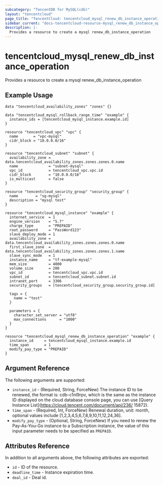 ```yaml
---
subcategory: "TencentDB for MySQL(cdb)"
layout: "tencentcloud"
page_title: "TencentCloud: tencentcloud_mysql_renew_db_instance_operation"
sidebar_current: "docs-tencentcloud-resource-mysql_renew_db_instance_operation"
description: |-
  Provides a resource to create a mysql renew_db_instance_operation
---
```


# tencentcloud_mysql_renew_db_instance_operation

Provides a resource to create a mysql renew_db_instance_operation

## Example Usage

```hcl
data "tencentcloud_availability_zones" "zones" {}

data "tencentcloud_mysql_rollback_range_time" "example" {
  instance_ids = [tencentcloud_mysql_instance.example.id]
}

resource "tencentcloud_vpc" "vpc" {
  name       = "vpc-mysql"
  cidr_block = "10.0.0.0/16"
}

resource "tencentcloud_subnet" "subnet" {
  availability_zone = data.tencentcloud_availability_zones.zones.zones.0.name
  name              = "subnet-mysql"
  vpc_id            = tencentcloud_vpc.vpc.id
  cidr_block        = "10.0.0.0/16"
  is_multicast      = false
}

resource "tencentcloud_security_group" "security_group" {
  name        = "sg-mysql"
  description = "mysql test"
}

resource "tencentcloud_mysql_instance" "example" {
  internet_service  = 1
  engine_version    = "5.7"
  charge_type       = "PREPAID"
  root_password     = "PassWord123"
  slave_deploy_mode = 1
  availability_zone = data.tencentcloud_availability_zones.zones.zones.0.name
  first_slave_zone  = data.tencentcloud_availability_zones.zones.zones.1.name
  slave_sync_mode   = 1
  instance_name     = "tf-example-mysql"
  mem_size          = 4000
  volume_size       = 200
  vpc_id            = tencentcloud_vpc.vpc.id
  subnet_id         = tencentcloud_subnet.subnet.id
  intranet_port     = 3306
  security_groups   = [tencentcloud_security_group.security_group.id]

  tags = {
    name = "test"
  }

  parameters = {
    character_set_server = "utf8"
    max_connections      = "1000"
  }
}

resource "tencentcloud_mysql_renew_db_instance_operation" "example" {
  instance_id     = tencentcloud_mysql_instance.example.id
  time_span       = 1
  modify_pay_type = "PREPAID"
}
```

## Argument Reference

The following arguments are supported:

* `instance_id` - (Required, String, ForceNew) The instance ID to be renewed, the format is: cdb-c1nl9rpv, which is the same as the instance ID displayed on the cloud database console page, you can use [Query Instance List](https://cloud.tencent.com/document/api/236/ 15872).
* `time_span` - (Required, Int, ForceNew) Renewal duration, unit: month, optional values include [1,2,3,4,5,6,7,8,9,10,11,12,24,36].
* `modify_pay_type` - (Optional, String, ForceNew) If you need to renew the Pay-As-You-Go instance to a Subscription instance, the value of this input parameter needs to be specified as `PREPAID`.

## Attributes Reference

In addition to all arguments above, the following attributes are exported:

* `id` - ID of the resource.
* `deadline_time` - Instance expiration time.
* `deal_id` - Deal id.


